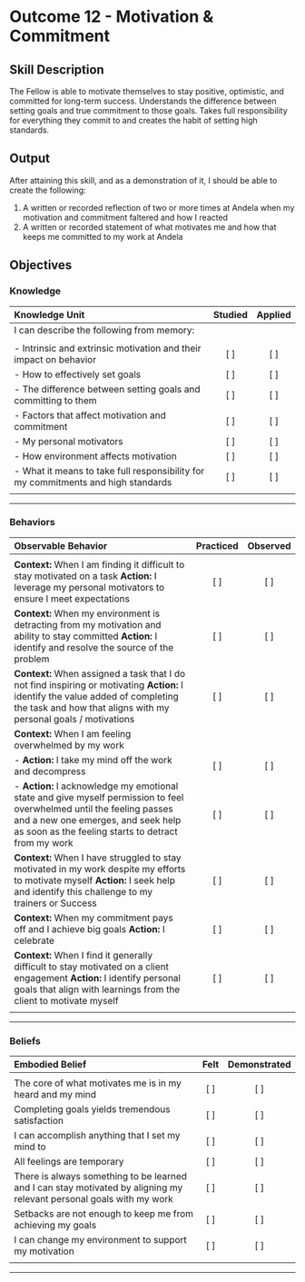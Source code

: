 # Outcome 12 - Motivation & Commitment

## Skill Description

The Fellow is able to motivate themselves to stay positive, optimistic, and committed for long-term success. Understands the difference between setting goals and true commitment to those goals. Takes full responsibility for everything they commit to and creates the habit of setting high standards.

## Output
After attaining this skill, and as a demonstration of it, I should be able to create the following:

1. A written or recorded reflection of two or more times at Andela when my motivation and commitment faltered and how I reacted
2. A written or recorded statement of what motivates me and how that keeps me committed to my work at Andela

## Objectives

### Knowledge

| Knowledge Unit | Studied | Applied |
|:---|:---:|:---:|
| I can describe the following from memory: | | |
| | | |
| - Intrinsic and extrinsic motivation and their impact on behavior | [ ] | [ ] |
| - How to effectively set goals | [ ] | [ ] |
| - The difference between setting goals and committing to them | [ ] | [ ] |
| - Factors that affect motivation and commitment | [ ] | [ ] |
| - My personal motivators | [ ] | [ ] |
| - How environment affects motivation | [ ] | [ ] |
| - What it means to take full responsibility for my commitments and high standards | [ ] | [ ] |
| | | |

---

### Behaviors

| Observable Behavior | Practiced | Observed |
|:---|:---:|:---:|
| | | |
| **Context:** When I am finding it difficult to stay motivated on a task **Action:** I leverage my personal motivators to ensure I meet expectations | [ ] | [ ] |
| **Context:** When my environment is detracting from my motivation and ability to stay committed **Action:** I identify and resolve the source of the problem | [ ] | [ ] |
| **Context:** When assigned a task that I do not find inspiring or motivating **Action:** I identify the value added of completing the task and how that aligns with my personal goals / motivations | [ ] | [ ] |
| **Context:** When I am feeling overwhelmed by my work | | |
| - **Action:** I take my mind off the work and decompress | [ ] | [ ] |
| - **Action:** I acknowledge my emotional state and give myself permission to feel overwhelmed until the feeling passes and a new one emerges, and seek help as soon as the feeling starts to detract from my work | [ ] | [ ] |
| **Context:** When I have struggled to stay motivated in my work despite my efforts to motivate myself **Action:** I seek help and identify this challenge to my trainers or Success | [ ] | [ ] |
| **Context:** When my commitment pays off and I achieve big goals **Action:** I celebrate | [ ] | [ ] |
| **Context:** When I find it generally difficult to stay motivated on a client engagement **Action:** I identify personal goals that align with learnings from the client to motivate myself | [ ] | [ ] |
| | |

---

### Beliefs

| Embodied Belief | Felt | Demonstrated |
|:---|:---:|:---:|
| | | |
| The core of what motivates me is in my heard and my mind | [ ] | [ ] |
| Completing goals yields tremendous satisfaction | [ ] | [ ] |
| I can accomplish anything that I set my mind to | [ ] | [ ] |
| All feelings are temporary | [ ] | [ ] |
| There is always something to be learned and I can stay motivated by aligning my relevant personal goals with my work | [ ] | [ ] |
| Setbacks are not enough to keep me from achieving my goals | [ ] | [ ] |
| I can change my environment to support my motivation | [ ] | [ ] |
| | | |

---
